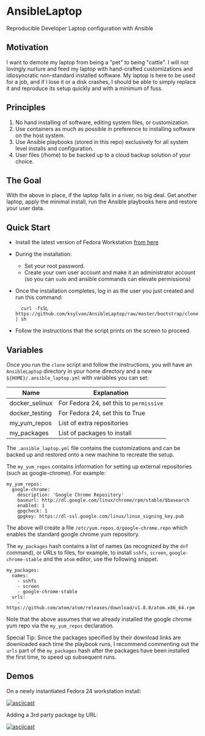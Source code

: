 # AnsibleLaptop
Reproducible Developer Laptop configuration with Ansible

## Motivation
I want to demote my laptop from being a "pet" to being "cattle". I will not
lovingly nurture and feed my laptop with hand-crafted customizations and
idiosyncratic non-standard installed software. My laptop is here to be used for
a job, and if I lose it or a disk crashes, I should be able to simply replace it
and reproduce its setup quickly and with a minimum of fuss.

## Principles
1. No hand installing of software, editing system files, or customization.
2. Use containers as much as possible in preference to installing software on
the host system.
3. Use Ansible playbooks (stored in this repo) exclusively for all system level
installs and configuration.
4. User files (/home) to be backed up to a cloud backup solution of your choice.

## The Goal
With the above in place, if the laptop falls in a river, no big deal. Get
another laptop, apply the minimal install, run the Ansible playbooks here and
restore your user data.

## Quick Start
* Install the latest version of Fedora Workstation
[from here](https://getfedora.org/en/workstation/download/)
* During the installation:
  * Set your root password.
  * Create your own user account and make it an administrator account (so
    you can `sudo` and ansible commands can elevate permissions)
* Once the installation completes, log in as the user you just created
and run this command:

        curl -fsSL https://github.com/ksylvan/AnsibleLaptop/raw/master/bootstrap/clone | sh

* Follow the instructions that the script prints on the screen to proceed.

## Variables

Once you run the `clone` script and follow the instructions, you will have
an `AnsibleLaptop` directory in your home directory and a
new `${HOME}/.ansible_laptop.yml` with variables you can set:

| Name | Explanation |
|----------------|-----------------------------------------|
| docker_selinux | For Fedora 24, set this to `permissive` |
| docker_testing | For Fedora 24, set this to True |
| my_yum_repos | List of extra repositories |
| my_packages | List of packages to install |

The `.ansible_laptop.yml` file contains the customizations and can be
backed up and restored onto a new machine to recreate the setup.

The `my_yum_repos` contains information for setting up external repositories
(such as google-chrome). For example:

    my_yum_repos:
      google-chrome:
        description: 'Google Chrome Repository'
        baseurl: http://dl.google.com/linux/chrome/rpm/stable/$basearch
        enabled: 1
        gpgcheck: 1
        gpgkey: https://dl-ssl.google.com/linux/linux_signing_key.pub

The above will create a file `/etc/yum.repos.d/google-chrome.repo` which
enables the standard google chrome yum repository.

The `my_packages` hash contains a list of names (as recognized by the `dnf`
command), or URLs to files, for example, to install `sshfs`, `screen`,
`google-chrome-stable` and the `atom` editor, use the following snippet.

    my_packages:
      names:
        - sshfs
        - screen
        - google-chrome-stable
      urls:
        - https://github.com/atom/atom/releases/download/v1.8.0/atom.x86_64.rpm

Note that the above  assumes that we already installed the google chrome yum
repo via the `my_yum_repos` declaration.

Special Tip: Since the packages specified by their download links are
downloaded each time the playbook runs, I recommend commenting out the `urls`
part of the `my_packages` hash after the packages have been installed the first
time, to speed up subsequent runs.

## Demos

On a newly instantiated Fedora 24 workstation install:

[![asciicast](https://asciinema.org/a/79421.png "AnsibleLaptop Demo")](https://asciinema.org/a/79421?speed=8&autoplay=1)

Adding a 3rd party package by URL:

[![asciicast](https://asciinema.org/a/79374.png "AnsibleLaptop Demo")](https://asciinema.org/a/79374?speed=6&autoplay=1)
